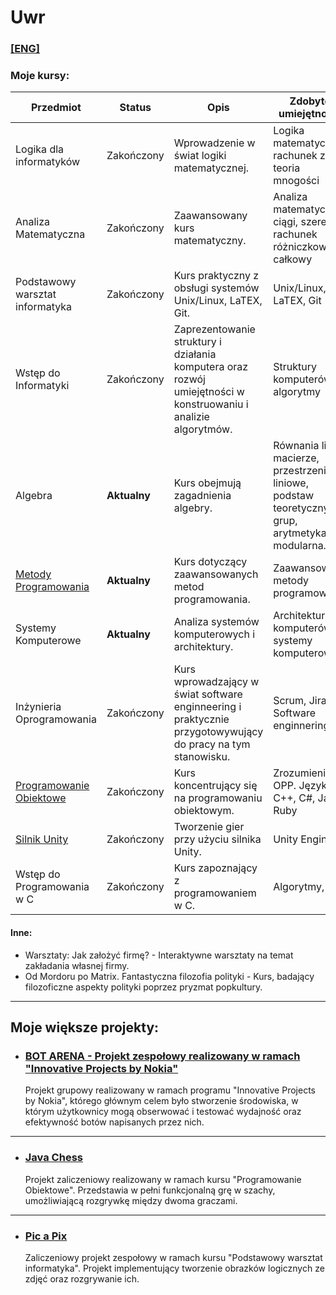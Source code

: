 # Uwr
### [[ENG]](https://github.com/Flop3r/Kursy-UWr/blob/fd746c6b64861315742ca1ea5c64784f2b2941cc/ReadME.en.md)
### Moje kursy:

| Przedmiot                  | Status          | Opis                                                         | Zdobyte umiejętności                                |
|----------------------------|-----------------|--------------------------------------------------------------|-----------------------------------------------------|
| Logika dla informatyków   |  Zakończony    | Wprowadzenie w świat logiki matematycznej.                   | Logika matematyczna, rachunek zdań, teoria mnogości |
| Analiza Matematyczna      | Zakończony      | Zaawansowany kurs matematyczny.                             | Analiza matematyczna, ciągi, szeregi, rachunek różniczkowy i całkowy            |
| Podstawowy warsztat informatyka | Zakończony | Kurs praktyczny z obsługi systemów Unix/Linux, LaTEX, Git.  | Unix/Linux, LaTEX, Git                  |
| Wstęp do Informatyki      | Zakończony      | Zaprezentowanie struktury i działania komputera oraz rozwój umiejętności w konstruowaniu i analizie algorytmów. | Struktury komputerów, algorytmy                  |
| Algebra                    | **Aktualny**      | Kurs obejmują zagadnienia algebry.                           | Równania linie, macierze, przestrzenie liniowe, podstaw teoretycznych grup, arytmetyka modularna.                                                   |
| [Metody Programowania](https://github.com/Flop3r/Kursy-UWr/tree/ce44b3ca7078bfce8e9573523cca69a26e92679e/Metody%20Programowania)      | **Aktualny**       | Kurs dotyczący zaawansowanych metod programowania.          | Zaawansowane metody programowania                  |
| Systemy Komputerowe       | **Aktualny**        | Analiza systemów komputerowych i architektury.               | Architektura komputerów, systemy komputerowe       |
| Inżynieria Oprogramowania | Zakończony      | Kurs wprowadzający w świat software enginneering i praktycznie przygotowywujący do pracy na tym stanowisku. |  Scrum, Jira, Software enginnering                          |
| [Programowanie Obiektowe](https://github.com/Flop3r/Kursy-UWr/tree/ce44b3ca7078bfce8e9573523cca69a26e92679e/Programowanie%20Obiektowe)   | Zakończony      | Kurs koncentrujący się na programowaniu obiektowym.         | Zrozumienie OPP. Języki C++, C#, Java, Ruby    |
| [Silnik Unity ](https://github.com/Flop3r/Kursy-UWr/tree/6937aa259fe50204e32383c34fbcea0247137f80/Unity)             | Zakończony      | Tworzenie gier przy użyciu silnika Unity.                   | Unity Engine                             |
| Wstęp do Programowania w C     | Zakończony      | Kurs zapoznający z programowaniem w C.                      | Algorytmy, C      


#### Inne:
- Warsztaty: Jak założyć firmę? - Interaktywne warsztaty na temat zakładania własnej firmy.
- Od Mordoru po Matrix. Fantastyczna filozofia polityki - Kurs, badający filozoficzne aspekty polityki poprzez pryzmat popkultury.



---

## Moje większe projekty:

* ### [BOT ARENA - Projekt zespołowy realizowany w ramach "Innovative Projects by Nokia" ](https://github.com/Flop3r/bot-arena) 
    Projekt grupowy realizowany w ramach programu "Innovative Projects by Nokia", którego głównym celem było stworzenie środowiska, w którym użytkownicy mogą obserwować i testować wydajność oraz efektywność botów napisanych przez nich.
    

---

* ### [Java Chess](https://github.com/Flop3r/ChessGame-java)
    Projekt zaliczeniowy realizowany w ramach kursu "Programowanie Obiektowe". Przedstawia w pełni funkcjonalną grę w szachy, umożliwiającą rozgrywkę między dwoma graczami.
    

---

* ### [Pic a Pix](https://github.com/Flop3r/pic-a-pix)
    Zaliczeniowy projekt zespołowy w ramach kursu "Podstawowy warsztat informatyka". Projekt implementujący tworzenie obrazków logicznych ze zdjęć oraz rozgrywanie ich. 
